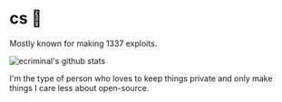 # cs 💸

Mostly known for making 1337 exploits.

![ecriminal's github stats](https://github-readme-stats.vercel.app/api?username=ecriminal&theme=dracula&show_icons=true)

I'm the type of person who loves to keep things private and only make things I care less about open-source.
